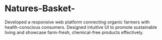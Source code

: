 # Natures-Basket-
Developed a responsive web platform connecting organic farmers with health-conscious consumers. Designed intuitive UI to promote sustainable living and showcase farm-fresh, chemical-free products effectively.
